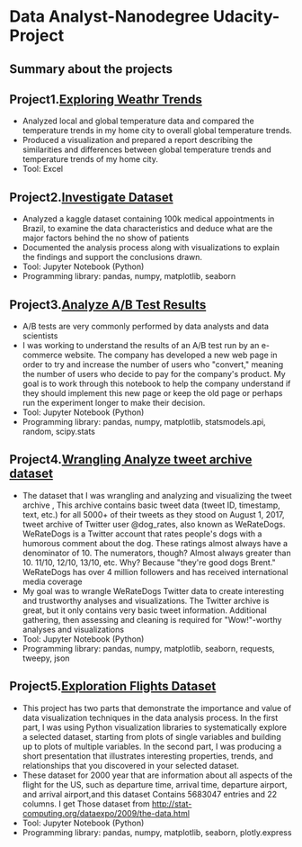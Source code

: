 # Data Analyst-Nanodegree Udacity-Project
## Summary about the projects

## Project1.[Exploring Weathr Trends](https://github.com/Nawaf-Alyousef/DAND-Project/tree/main/Project1_Exploring%20Weathr%20Trends)
* Analyzed local and global temperature data and compared the temperature trends in my home city to overall global temperature trends.
* Produced a visualization and prepared a report describing the similarities and differences between global temperature trends and temperature trends of my home city.
* Tool: Excel

## Project2.[Investigate Dataset](https://github.com/Nawaf-Alyousef/DAND-Project/tree/main/Project2_Investigate%20Dataset)
* Analyzed a kaggle dataset containing 100k medical appointments in Brazil, to examine the data characteristics and deduce what are the major factors behind the no show of patients
* Documented the analysis process along with visualizations to explain the findings and support the conclusions drawn.
* Tool: Jupyter Notebook (Python)
* Programming library: pandas, numpy, matplotlib, seaborn

## Project3.[Analyze A/B Test Results](https://github.com/Nawaf-Alyousef/DAND-Project/tree/main/Project3_Analyze%20AB%20Test%20Results)
* A/B tests are very commonly performed by data analysts and data scientists
* I was working to understand the results of an A/B test run by an e-commerce website. The company has developed a new web page in order to try and increase the number of users who "convert," meaning the number of users who decide to pay for the company's product. My  goal is to work through this notebook to help the company understand if they should implement this new page or keep the old page or perhaps run the experiment longer to make their decision.
* Tool: Jupyter Notebook (Python)
* Programming library: pandas, numpy, matplotlib, statsmodels.api, random, scipy.stats

## Project4.[Wrangling Analyze tweet archive dataset](https://github.com/Nawaf-Alyousef/DAND-Project/tree/main/Project4_Wrangling%20Analyze%20data)
* The dataset that I was wrangling and analyzing and visualizing  the tweet archive , This archive contains basic tweet data (tweet ID, timestamp, text, etc.) for all 5000+ of their tweets as they stood on August 1, 2017, tweet archive  of Twitter user @dog_rates, also known as WeRateDogs. WeRateDogs is a Twitter account that rates people's dogs with a humorous comment about the dog. These ratings almost always have a denominator of 10. The numerators, though? Almost always greater than 10. 11/10, 12/10, 13/10, etc. Why? Because "they're good dogs Brent." WeRateDogs has over 4 million followers and has received international media coverage
* My goal was to wrangle WeRateDogs Twitter data to create interesting and trustworthy analyses and visualizations. The Twitter archive is great, but it only contains very basic tweet information. Additional gathering, then assessing and cleaning is required for "Wow!"-worthy analyses and visualizations
* Tool: Jupyter Notebook (Python)
* Programming library: pandas, numpy, matplotlib, seaborn, requests, tweepy, json 

## Project5.[Exploration Flights Dataset](https://github.com/Nawaf-Alyousef/DAND-Project/tree/main/Project5_Exploration%20Flights%20Dataset)
* This project has two parts that demonstrate the importance and value of data visualization techniques in the data analysis process. In the first part, I was using Python visualization libraries to systematically explore a selected dataset, starting from plots of single variables and building up to plots of multiple variables. In the second part, I was producing a short presentation that illustrates interesting properties, trends, and relationships that you discovered in your selected dataset.
* These dataset for 2000 year that are information about all aspects of the flight for the US, such as departure time, arrival time, departure airport, and arrival airport,and this dataset Contains 5683047 entries and 22 columns. I get Those dataset from http://stat-computing.org/dataexpo/2009/the-data.html
* Tool: Jupyter Notebook (Python)
* Programming library: pandas, numpy, matplotlib, seaborn, plotly.express

